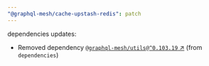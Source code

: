 ```yaml
---
"@graphql-mesh/cache-upstash-redis": patch
---
```

dependencies updates:
  - Removed dependency [`@graphql-mesh/utils@^0.103.19` ↗︎](https://www.npmjs.com/package/@graphql-mesh/utils/v/0.103.19) (from `dependencies`)

